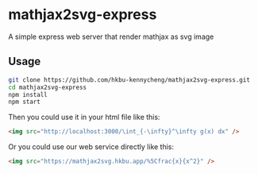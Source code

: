 # mathjax2svg-express
A simple express web server that render mathjax as svg image

## Usage

```bash
git clone https://github.com/hkbu-kennycheng/mathjax2svg-express.git
cd mathjax2svg-express
npm install
npm start
```

Then you could use it in your html file like this:

```html
<img src="http://localhost:3000/\int_{-\infty}^\infty g(x) dx" />
```

Or you could use our web service directly like this:

```html
<img src="https://mathjax2svg.hkbu.app/%5Cfrac{x}{x^2}" />
```